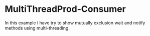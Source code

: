 # MultiThreadProd-Consumer
In this example i have try to show mutually exclusion wait and notify methods using multi-threading.
 
